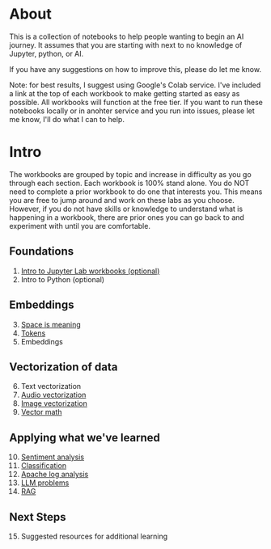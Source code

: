 # About
This is a collection of notebooks to help people wanting to begin an AI journey. It assumes that you are starting with next to no knowledge of Jupyter, python, or AI.

If you have any suggestions on how to improve this, please do let me know. 

Note: for best results, I suggest using Google's Colab service. I've included a link at the top of each workbook to make getting started as easy as possible. All workbooks will function at the free tier. If you want to run these notebooks locally or in anohter service and you run into issues, please let me know, I'll do what I can to help.

# Intro
The workbooks are grouped by topic and increase in difficulty as you go through each section. Each workbook is 100% stand alone. You do NOT need to complete a prior workbook to do one that interests you. This means you are free to jump around and work on these labs as you choose. However, if you do not have skills or knowledge to understand what is happening in a workbook, there are prior ones you can go back to and experiment with until you are comfortable.

## Foundations
1. [Intro to Jupyter Lab workbooks (optional)](Intro_to_Jupyter.ipynb)  
2. Intro to Python (optional)

## Embeddings 
3. [Space is meaning](space_approximates_meaning_vectors.ipynb)
4. [Tokens](Tokens.ipynb)
5. Embeddings

## Vectorization of data
6. Text vectorization
7. [Audio vectorization](audio_vectorize.ipynb)
8. [Image vectorization](image_vectorize_demo.ipynb)
9. [Vector math](text_vector_math.ipynb)

## Applying what we've learned
10. [Sentiment analysis](Sentiment_analysis.ipynb)
11. [Classification](Classification.ipynb)
12. [Apache log analysis](apache_log_analysis_colab.ipynb)
13. [LLM problems](LLM_Problems.ipynb)
14. [RAG](retrieval_augmented_generation.ipynb)

## Next Steps
15. Suggested resources for additional learning
